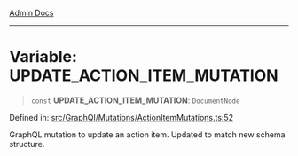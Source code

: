 [Admin Docs](/)

***

# Variable: UPDATE\_ACTION\_ITEM\_MUTATION

> `const` **UPDATE\_ACTION\_ITEM\_MUTATION**: `DocumentNode`

Defined in: [src/GraphQl/Mutations/ActionItemMutations.ts:52](https://github.com/PalisadoesFoundation/talawa-admin/blob/main/src/GraphQl/Mutations/ActionItemMutations.ts#L52)

GraphQL mutation to update an action item.
Updated to match new schema structure.
